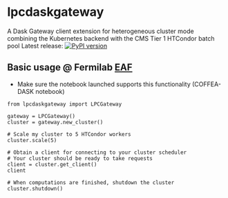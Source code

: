 # lpcdaskgateway
A Dask Gateway client extension for heterogeneous cluster mode combining the Kubernetes backend with the CMS Tier 1 HTCondor batch pool
Latest release: [![PyPI version](https://badge.fury.io/py/lpcdaskgateway.svg)](https://badge.fury.io/py/lpcdaskgateway)

## Basic usage @ Fermilab [EAF](https://analytics-hub.fnal.gov)
* Make sure the notebook launched supports this functionality (COFFEA-DASK notebook)

```
from lpcdaskgateway import LPCGateway

gateway = LPCGateway()
cluster = gateway.new_cluster()

# Scale my cluster to 5 HTCondor workers
cluster.scale(5)

# Obtain a client for connecting to your cluster scheduler
# Your cluster should be ready to take requests
client = cluster.get_client()
client

# When computations are finished, shutdown the cluster
cluster.shutdown()
```

